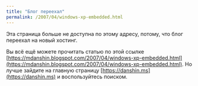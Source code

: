 ```yaml
---
title: "Блог переехал"
permalink: /2007/04/windows-xp-embedded.html
---
```

Эта страница больше не доступна по этому адресу, потому, что блог переехал на новый хостинг.

Вы всё ещё можете прочитать статью по этой ссылке [https://mdanshin.blogspot.com/2007/04/windows-xp-embedded.html](https://mdanshin.blogspot.com/2007/04/windows-xp-embedded.html). Но лучше зайдите на главную страницу [https://danshin.ms](https://danshin.ms) и воспользуйтесь поиском.